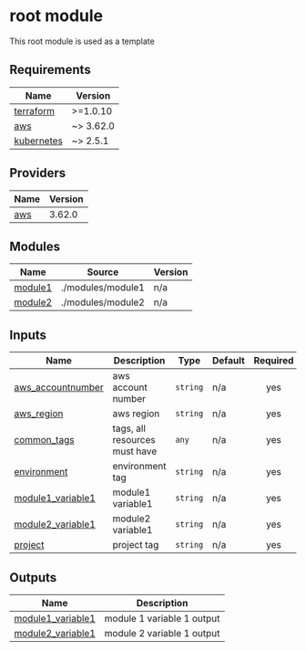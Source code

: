 <!-- BEGIN_TF_DOCS -->
# root module

This root module is used as a template

## Requirements

| Name | Version |
|------|---------|
| <a name="requirement_terraform"></a> [terraform](#requirement\_terraform) | >=1.0.10 |
| <a name="requirement_aws"></a> [aws](#requirement\_aws) | ~> 3.62.0 |
| <a name="requirement_kubernetes"></a> [kubernetes](#requirement\_kubernetes) | ~> 2.5.1 |

## Providers

| Name | Version |
|------|---------|
| <a name="provider_aws"></a> [aws](#provider\_aws) | 3.62.0 |

## Modules

| Name | Source | Version |
|------|--------|---------|
| <a name="module_module1"></a> [module1](#module\_module1) | ./modules/module1 | n/a |
| <a name="module_module2"></a> [module2](#module\_module2) | ./modules/module2 | n/a |

## Inputs

| Name | Description | Type | Default | Required |
|------|-------------|------|---------|:--------:|
| <a name="input_aws_accountnumber"></a> [aws\_accountnumber](#input\_aws\_accountnumber) | aws account number | `string` | n/a | yes |
| <a name="input_aws_region"></a> [aws\_region](#input\_aws\_region) | aws region | `string` | n/a | yes |
| <a name="input_common_tags"></a> [common\_tags](#input\_common\_tags) | tags, all resources must have | `any` | n/a | yes |
| <a name="input_environment"></a> [environment](#input\_environment) | environment tag | `string` | n/a | yes |
| <a name="input_module1_variable1"></a> [module1\_variable1](#input\_module1\_variable1) | module1 variable1 | `string` | n/a | yes |
| <a name="input_module2_variable1"></a> [module2\_variable1](#input\_module2\_variable1) | module2 variable1 | `string` | n/a | yes |
| <a name="input_project"></a> [project](#input\_project) | project tag | `string` | n/a | yes |

## Outputs

| Name | Description |
|------|-------------|
| <a name="output_module1_variable1"></a> [module1\_variable1](#output\_module1\_variable1) | module 1 variable 1 output |
| <a name="output_module2_variable1"></a> [module2\_variable1](#output\_module2\_variable1) | module 2 variable 1 output |


<!-- END_TF_DOCS -->